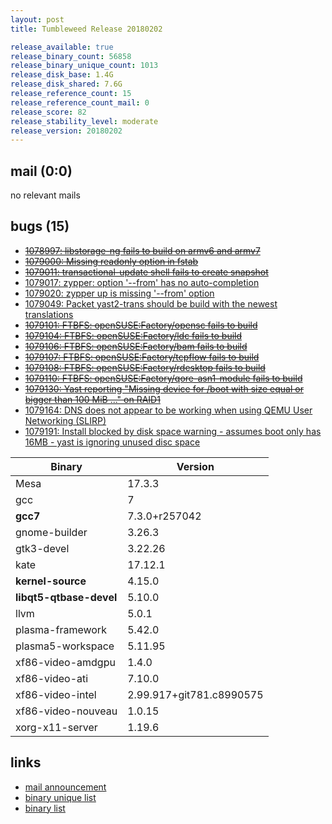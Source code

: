```yaml
---
layout: post
title: Tumbleweed Release 20180202

release_available: true
release_binary_count: 56858
release_binary_unique_count: 1013
release_disk_base: 1.4G
release_disk_shared: 7.6G
release_reference_count: 15
release_reference_count_mail: 0
release_score: 82
release_stability_level: moderate
release_version: 20180202
---
```


## mail (0:0)

no relevant mails

## bugs (15)

<!--more-->

- ~~[1078997: libstorage-ng  fails to build on armv6 and armv7](https://bugzilla.opensuse.org/show_bug.cgi?id=1078997)~~
- ~~[1079000: Missing readonly option in fstab](https://bugzilla.opensuse.org/show_bug.cgi?id=1079000)~~
- ~~[1079011: transactional-update shell fails to create snapshot](https://bugzilla.opensuse.org/show_bug.cgi?id=1079011)~~
- [1079017: zypper: option '--from' has no auto-completion](https://bugzilla.opensuse.org/show_bug.cgi?id=1079017)
- [1079020: zypper up is missing '--from' option](https://bugzilla.opensuse.org/show_bug.cgi?id=1079020)
- [1079049: Packet yast2-trans should be build with the newest translations](https://bugzilla.opensuse.org/show_bug.cgi?id=1079049)
- ~~[1079101: FTBFS: openSUSE:Factory/opensc fails to build](https://bugzilla.opensuse.org/show_bug.cgi?id=1079101)~~
- ~~[1079104: FTBFS: openSUSE:Factory/ldc fails to build](https://bugzilla.opensuse.org/show_bug.cgi?id=1079104)~~
- ~~[1079106: FTBFS: openSUSE:Factory/bam fails to build](https://bugzilla.opensuse.org/show_bug.cgi?id=1079106)~~
- ~~[1079107: FTBFS: openSUSE:Factory/tcpflow fails to build](https://bugzilla.opensuse.org/show_bug.cgi?id=1079107)~~
- ~~[1079108: FTBFS: openSUSE:Factory/rdesktop fails to build](https://bugzilla.opensuse.org/show_bug.cgi?id=1079108)~~
- ~~[1079110: FTBFS: openSUSE:Factory/qore-asn1-module fails to build](https://bugzilla.opensuse.org/show_bug.cgi?id=1079110)~~
- ~~[1079130: Yast reporting "Missing device for /boot with size equal or bigger than 100 MiB ..." on RAID1](https://bugzilla.opensuse.org/show_bug.cgi?id=1079130)~~
- [1079164: DNS does not appear to be working when using QEMU User Networking (SLIRP)](https://bugzilla.opensuse.org/show_bug.cgi?id=1079164)
- [1079191: Install blocked by disk space warning - assumes boot only has 16MB - yast is ignoring unused disc space](https://bugzilla.opensuse.org/show_bug.cgi?id=1079191)

Binary | Version
--- | ---
Mesa | 17.3.3
gcc | 7
**gcc7** | 7.3.0+r257042
gnome-builder | 3.26.3
gtk3-devel | 3.22.26
kate | 17.12.1
**kernel-source** | 4.15.0
**libqt5-qtbase-devel** | 5.10.0
llvm | 5.0.1
plasma-framework | 5.42.0
plasma5-workspace | 5.11.95
xf86-video-amdgpu | 1.4.0
xf86-video-ati | 7.10.0
xf86-video-intel | 2.99.917+git781.c8990575
xf86-video-nouveau | 1.0.15
xorg-x11-server | 1.19.6

## links

- [mail announcement](https://lists.opensuse.org/opensuse-factory/2018-02/msg00153.html)
- [binary unique list](http://download.tumbleweed.boombatower.com/20180202/rpm.unique.list)
- [binary list](http://download.tumbleweed.boombatower.com/20180202/rpm.list)
